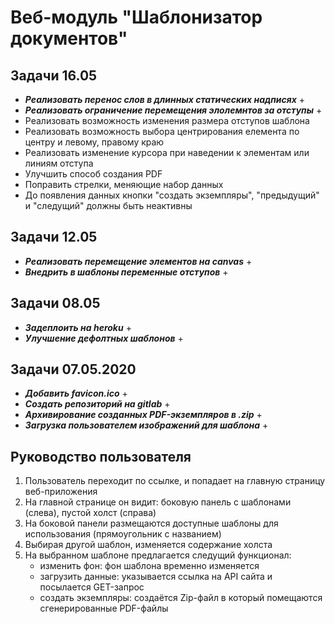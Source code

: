 # Веб-модуль "Шаблонизатор документов"

## Задачи 16.05

* **_Реализовать перенос слов в длинных статических надписях_** +
* **_Реализовать ограничение перемещения элолемнтов за отступы_** +
* Реализовать возможность изменения размера отступов шаблона
* Реализовать возможность выбора центрирования елемента по центру и левому, правому краю
* Реализовать изменение курсора при наведении к элементам или линиям отступа
* Улучшить способ создания PDF
* Поправить стрелки, меняющие набор данных
* До появления данных кнопки "создать экземпляры", "предыдущий" и "следущий" должны быть неактивны

## Задачи 12.05

* **_Реализовать перемещение элементов на canvas_** +
* **_Внедрить в шаблоны переменные отступов_** +

## Задачи 08.05

* **_Задеплоить на heroku_** +
* **_Улучшение дефолтных шаблонов_** +

## Задачи 07.05.2020

* **_Добавить favicon.ico_** +
* **_Создать репозиторий на gitlab_** +
* **_Архивирование созданных PDF-экземпляров в .zip_** +
* **_Загрузка пользователем изображений для шаблона_** +

## Руководство пользователя

1. Пользователь переходит по ссылке, и попадает на главную страницу веб-приложения
2. На главной странице он видит: боковую панель с шаблонами (слева), пустой холст (справа)
3. На боковой панели размещаются доступные шаблоны для использования (прямоугольник с названием)
4. Выбирая другой шаблон, изменяется содержание холста
5. На выбранном шаблоне предлагается следущий функционал:
    * изменить фон: фон шаблона временно изменяется
    * загрузить данные: указывается ссылка на API сайта и посылается GET-запрос
    * создать экземпляры: создаётся Zip-файл в который помещаются сгенерированные PDF-файлы
